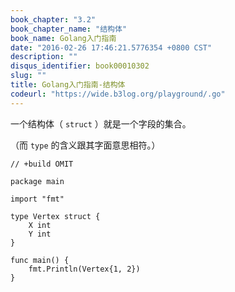 ```yaml
---
book_chapter: "3.2"
book_chapter_name: "结构体"
book_name: Golang入门指南
date: "2016-02-26 17:46:21.5776354 +0800 CST"
description: ""
disqus_identifier: book00010302
slug: ""
title: Golang入门指南-结构体
codeurl: "https://wide.b3log.org/playground/.go"
---
```





一个结构体（ `struct` ）就是一个字段的集合。

（而 `type` 的含义跟其字面意思相符。）

```
// +build OMIT

package main

import "fmt"

type Vertex struct {
	X int
	Y int
}

func main() {
	fmt.Println(Vertex{1, 2})
}

```

